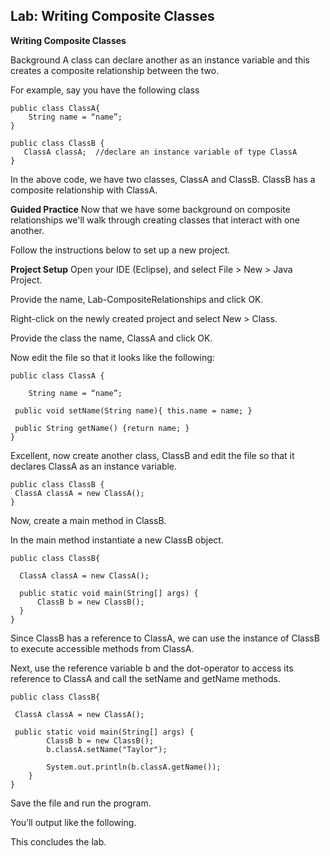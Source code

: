 ## **Lab: Writing Composite Classes**

**Writing Composite Classes**

Background
A class can declare another as an instance variable and this creates a composite relationship between the two.

For example, say you have the following class

    public class ClassA{
        String name = “name”;
    }

    public class ClassB {
       ClassA classA;  //declare an instance variable of type ClassA
    }
In the above code, we have two classes, ClassA and ClassB. ClassB has a composite relationship with ClassA.

**Guided Practice**
Now that we have some background on composite relationships we'll walk through creating classes that interact with one another.

Follow the instructions below to set up a new project. 

**Project Setup**
Open your IDE (Eclipse), and select File > New > Java Project.

Provide the name, Lab-CompositeRelationships and click OK.

Right-click on the newly created project and select New > Class.

Provide the class the name, ClassA and click OK.

Now edit the file so that it looks like the following:

    public class ClassA {

        String name = “name”;

     public void setName(String name){ this.name = name; }

     public String getName() {return name; }
    }
Excellent, now create another class, ClassB and edit the file so that it declares ClassA as an instance variable.

    public class ClassB {
     ClassA classA = new ClassA();
    }
Now, create a main method in ClassB.  

In the main method instantiate a new ClassB object.

    public class ClassB{

      ClassA classA = new ClassA();

      public static void main(String[] args) {
          ClassB b = new ClassB();
      }
    }
Since ClassB has a reference to ClassA, we can use the instance of ClassB to execute accessible methods from ClassA.

Next, use the reference variable b and the dot-operator to access its reference to ClassA and call the setName and getName methods.

    public class ClassB{

     ClassA classA = new ClassA();

     public static void main(String[] args) {
            ClassB b = new ClassB();
            b.classA.setName("Taylor");
    
            System.out.println(b.classA.getName());
        }
    }
Save the file and run the program.

You’ll output like the following.



This concludes the lab.